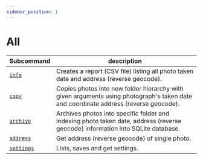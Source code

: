 ```yaml
---
sidebar_position: 1
---
```


# All

| Subcommand                                  | description                                                                                                                          |
|---------------------------------------------|--------------------------------------------------------------------------------------------------------------------------------------|
| [`info`](/docs/commands-verbs/info)         | Creates a report (CSV file) listing all photo taken date and address (reverse geocode).                                              |
| [`copy`](/docs/commands-verbs/copy)         | Copies photos into new folder hierarchy with given arguments using photograph's taken date and coordinate address (reverse geocode). |
| [`archive`](/docs/commands-verbs/archive)   | Archives photos into specific folder and indexing photo taken date, address (reverse geocode) information into SQLite database.      |
| [`address`](/docs/commands-verbs/address)   | Get address (reverse geocode) of single photo.                                                                                       |
| [`settings`](/docs/commands-verbs/settings) | Lists, saves and get settings.                                                                                                       |
